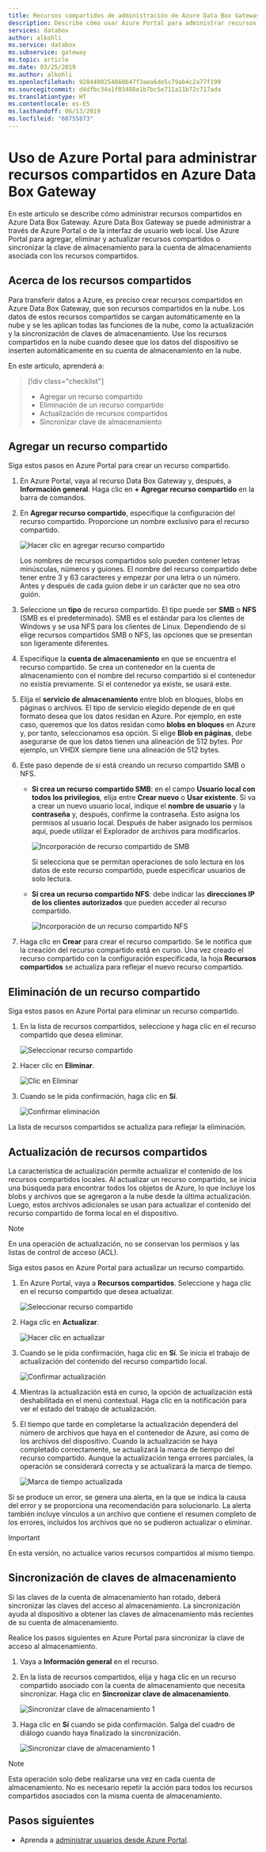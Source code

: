 ```yaml
---
title: Recursos compartidos de administración de Azure Data Box Gateway | Microsoft Docs
description: Describe cómo usar Azure Portal para administrar recursos compartidos en Azure Data Box Gateway.
services: databox
author: alkohli
ms.service: databox
ms.subservice: gateway
ms.topic: article
ms.date: 03/25/2019
ms.author: alkohli
ms.openlocfilehash: 9284400254860b47f3aea6de5c79ab4c2a77f199
ms.sourcegitcommit: d4dfbc34a1f03488e1b7bc5e711a11b72c717ada
ms.translationtype: HT
ms.contentlocale: es-ES
ms.lasthandoff: 06/13/2019
ms.locfileid: "60755873"
---
```

# <a name="use-the-azure-portal-to-manage-shares-on-your-azure-data-box-gateway"></a>Uso de Azure Portal para administrar recursos compartidos en Azure Data Box Gateway 

En este artículo se describe cómo administrar recursos compartidos en Azure Data Box Gateway. Azure Data Box Gateway se puede administrar a través de Azure Portal o de la interfaz de usuario web local. Use Azure Portal para agregar, eliminar y actualizar recursos compartidos o sincronizar la clave de almacenamiento para la cuenta de almacenamiento asociada con los recursos compartidos.

## <a name="about-shares"></a>Acerca de los recursos compartidos

Para transferir datos a Azure, es preciso crear recursos compartidos en Azure Data Box Gateway, que son recursos compartidos en la nube. Los datos de estos recursos compartidos se cargan automáticamente en la nube y se les aplican todas las funciones de la nube, como la actualización y la sincronización de claves de almacenamiento. Use los recursos compartidos en la nube cuando desee que los datos del dispositivo se inserten automáticamente en su cuenta de almacenamiento en la nube.

En este artículo, aprenderá a:

> [!div class="checklist"]
> * Agregar un recurso compartido
> * Eliminación de un recurso compartido
> * Actualización de recursos compartidos
> * Sincronizar clave de almacenamiento


## <a name="add-a-share"></a>Agregar un recurso compartido

Siga estos pasos en Azure Portal para crear un recurso compartido.

1. En Azure Portal, vaya al recurso Data Box Gateway y, después, a **Información general**. Haga clic en **+ Agregar recurso compartido** en la barra de comandos.
2. En **Agregar recurso compartido**, especifique la configuración del recurso compartido. Proporcione un nombre exclusivo para el recurso compartido.

    ![Hacer clic en agregar recurso compartido](media/data-box-gateway-manage-shares/add-share-1.png)

    Los nombres de recursos compartidos solo pueden contener letras minúsculas, números y guiones. El nombre del recurso compartido debe tener entre 3 y 63 caracteres y empezar por una letra o un número. Antes y después de cada guion debe ir un carácter que no sea otro guión.

3. Seleccione un **tipo** de recurso compartido. El tipo puede ser **SMB** o **NFS** (SMB es el predeterminado). SMB es el estándar para los clientes de Windows y se usa NFS para los clientes de Linux. Dependiendo de si elige recursos compartidos SMB o NFS, las opciones que se presentan son ligeramente diferentes.

4. Especifique la **cuenta de almacenamiento** en que se encuentra el recurso compartido. Se crea un contenedor en la cuenta de almacenamiento con el nombre del recurso compartido si el contenedor no existía previamente. Si el contenedor ya existe, se usará este.

5. Elija el **servicio de almacenamiento** entre blob en bloques, blobs en páginas o archivos. El tipo de servicio elegido depende de en qué formato desea que los datos residan en Azure. Por ejemplo, en este caso, queremos que los datos residan como **blobs en bloques** en Azure y, por tanto, seleccionamos esa opción. Si elige **Blob en páginas**, debe asegurarse de que los datos tienen una alineación de 512 bytes. Por ejemplo, un VHDX siempre tiene una alineación de 512 bytes.

6. Este paso depende de si está creando un recurso compartido SMB o NFS.
    - **Si crea un recurso compartido SMB**: en el campo **Usuario local con todos los privilegios**, elija entre **Crear nuevo** o **Usar existente**. Si va a crear un nuevo usuario local, indique el **nombre de usuario** y la **contraseña** y, después, confirme la contraseña. Esto asigna los permisos al usuario local. Después de haber asignado los permisos aquí, puede utilizar el Explorador de archivos para modificarlos.

        ![Incorporación de recurso compartido de SMB](media/data-box-gateway-manage-shares/add-share-2.png)

        Si selecciona que se permitan operaciones de solo lectura en los datos de este recurso compartido, puede especificar usuarios de solo lectura.
    - **Si crea un recurso compartido NFS**: debe indicar las **direcciones IP de los clientes autorizados** que pueden acceder al recurso compartido.

        ![Incorporación de un recurso compartido NFS](media/data-box-gateway-manage-shares/add-share-3.png)

7. Haga clic en **Crear** para crear el recurso compartido. Se le notifica que la creación del recurso compartido está en curso. Una vez creado el recurso compartido con la configuración especificada, la hoja **Recursos compartidos** se actualiza para reflejar el nuevo recurso compartido.
 
## <a name="delete-a-share"></a>Eliminación de un recurso compartido

Siga estos pasos en Azure Portal para eliminar un recurso compartido.

1. En la lista de recursos compartidos, seleccione y haga clic en el recurso compartido que desea eliminar.

    ![Seleccionar recurso compartido](media/data-box-gateway-manage-shares/delete-1.png)

2. Hacer clic en **Eliminar**. 

    ![Clic en Eliminar](media/data-box-gateway-manage-shares/delete-2.png)

3. Cuando se le pida confirmación, haga clic en **Sí**.

    ![Confirmar eliminación](media/data-box-gateway-manage-shares/delete-3.png)

La lista de recursos compartidos se actualiza para reflejar la eliminación.


## <a name="refresh-shares"></a>Actualización de recursos compartidos

La característica de actualización permite actualizar el contenido de los recursos compartidos locales. Al actualizar un recurso compartido, se inicia una búsqueda para encontrar todos los objetos de Azure, lo que incluye los blobs y archivos que se agregaron a la nube desde la última actualización. Luego, estos archivos adicionales se usan para actualizar el contenido del recurso compartido de forma local en el dispositivo. 

> [!NOTE]
> En una operación de actualización, no se conservan los permisos y las listas de control de acceso (ACL). 

Siga estos pasos en Azure Portal para actualizar un recurso compartido.

1.  En Azure Portal, vaya a **Recursos compartidos**. Seleccione y haga clic en el recurso compartido que desea actualizar.

    ![Seleccionar recurso compartido](media/data-box-gateway-manage-shares/refresh-1.png)

2.  Haga clic en **Actualizar**. 

    ![Hacer clic en actualizar](media/data-box-gateway-manage-shares/refresh-2.png)
 
3.  Cuando se le pida confirmación, haga clic en **Sí**. Se inicia el trabajo de actualización del contenido del recurso compartido local. 

    ![Confirmar actualización](media/data-box-gateway-manage-shares/refresh-3.png)
 
4.  Mientras la actualización está en curso, la opción de actualización está deshabilitada en el menú contextual. Haga clic en la notificación para ver el estado del trabajo de actualización.

5.  El tiempo que tarde en completarse la actualización dependerá del número de archivos que haya en el contenedor de Azure, así como de los archivos del dispositivo. Cuando la actualización se haya completado correctamente, se actualizará la marca de tiempo del recurso compartido. Aunque la actualización tenga errores parciales, la operación se considerará correcta y se actualizará la marca de tiempo. 

    ![Marca de tiempo actualizada](media/data-box-gateway-manage-shares/refresh-4.png)
 
Si se produce un error, se genera una alerta, en la que se indica la causa del error y se proporciona una recomendación para solucionarlo. La alerta también incluye vínculos a un archivo que contiene el resumen completo de los errores, incluidos los archivos que no se pudieron actualizar o eliminar.

>[!IMPORTANT]
> En esta versión, no actualice varios recursos compartidos al mismo tiempo.

## <a name="sync-storage-keys"></a>Sincronización de claves de almacenamiento

Si las claves de la cuenta de almacenamiento han rotado, deberá sincronizar las claves del acceso al almacenamiento. La sincronización ayuda al dispositivo a obtener las claves de almacenamiento más recientes de su cuenta de almacenamiento.

Realice los pasos siguientes en Azure Portal para sincronizar la clave de acceso al almacenamiento.

1. Vaya a **Información general** en el recurso. 
2. En la lista de recursos compartidos, elija y haga clic en un recurso compartido asociado con la cuenta de almacenamiento que necesita sincronizar. Haga clic en **Sincronizar clave de almacenamiento**. 

     ![Sincronizar clave de almacenamiento 1](media/data-box-gateway-manage-shares/sync-storage-key-1.png)

3. Haga clic en **Sí** cuando se pida confirmación. Salga del cuadro de diálogo cuando haya finalizado la sincronización.

     ![Sincronizar clave de almacenamiento 1](media/data-box-gateway-manage-shares/sync-storage-key-2.png)

>[!NOTE]
> Esta operación solo debe realizarse una vez en cada cuenta de almacenamiento. No es necesario repetir la acción para todos los recursos compartidos asociados con la misma cuenta de almacenamiento.


## <a name="next-steps"></a>Pasos siguientes

- Aprenda a [administrar usuarios desde Azure Portal](data-box-gateway-manage-users.md).
